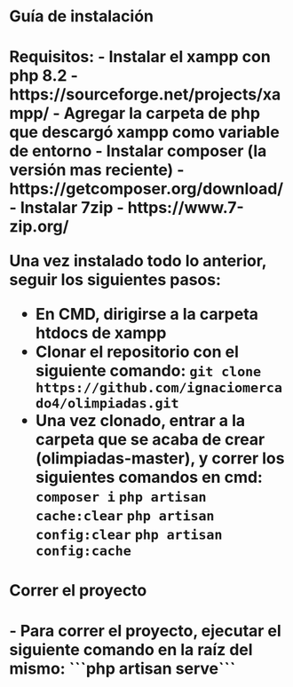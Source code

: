 <h1>Guía de instalación<h1/>
Requisitos:
- Instalar el xampp con php 8.2 - https://sourceforge.net/projects/xampp/
- Agregar la carpeta de php que descargó xampp como variable de entorno
- Instalar composer (la versión mas reciente) - https://getcomposer.org/download/
- Instalar 7zip - https://www.7-zip.org/

Una vez instalado todo lo anterior, seguir los siguientes pasos:
- En CMD, dirigirse a la carpeta htdocs de xampp
- Clonar el repositorio con el siguiente comando:
  ```git clone https://github.com/ignaciomercado4/olimpiadas.git```
- Una vez clonado, entrar a la carpeta que se acaba de crear (olimpiadas-master), y correr los siguientes comandos en cmd:
```composer i```
```php artisan cache:clear```
```php artisan config:clear```
```php artisan config:cache```

<h1>Correr el proyecto<h1/>
- Para correr el proyecto, ejecutar el siguiente comando en la raíz del mismo:
```php artisan serve```
